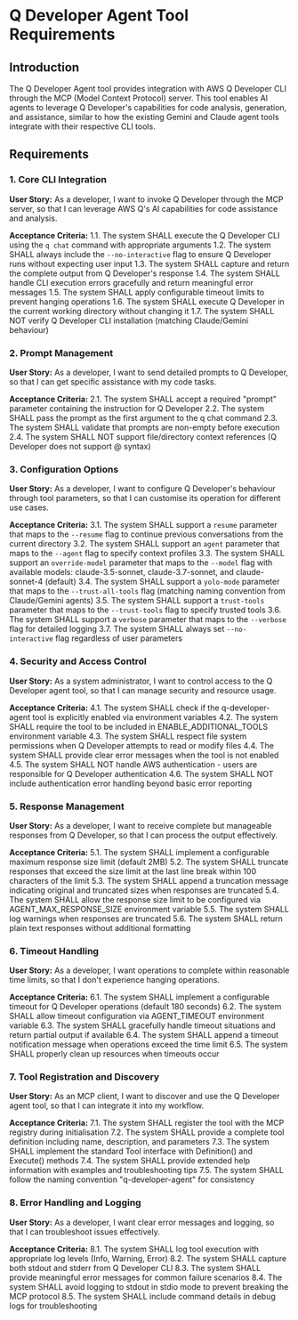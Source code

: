 # Q Developer Agent Tool Requirements

## Introduction

The Q Developer Agent tool provides integration with AWS Q Developer CLI through the MCP (Model Context Protocol) server. This tool enables AI agents to leverage Q Developer's capabilities for code analysis, generation, and assistance, similar to how the existing Gemini and Claude agent tools integrate with their respective CLI tools.

## Requirements

### 1. Core CLI Integration

**User Story:** As a developer, I want to invoke Q Developer through the MCP server, so that I can leverage AWS Q's AI capabilities for code assistance and analysis.

**Acceptance Criteria:**
1.1. The system SHALL execute the Q Developer CLI using the `q chat` command with appropriate arguments
1.2. The system SHALL always include the `--no-interactive` flag to ensure Q Developer runs without expecting user input
1.3. The system SHALL capture and return the complete output from Q Developer's response
1.4. The system SHALL handle CLI execution errors gracefully and return meaningful error messages
1.5. The system SHALL apply configurable timeout limits to prevent hanging operations
1.6. The system SHALL execute Q Developer in the current working directory without changing it
1.7. The system SHALL NOT verify Q Developer CLI installation (matching Claude/Gemini behaviour)

### 2. Prompt Management

**User Story:** As a developer, I want to send detailed prompts to Q Developer, so that I can get specific assistance with my code tasks.

**Acceptance Criteria:**
2.1. The system SHALL accept a required "prompt" parameter containing the instruction for Q Developer
2.2. The system SHALL pass the prompt as the first argument to the q chat command
2.3. The system SHALL validate that prompts are non-empty before execution
2.4. The system SHALL NOT support file/directory context references (Q Developer does not support @ syntax)

### 3. Configuration Options

**User Story:** As a developer, I want to configure Q Developer's behaviour through tool parameters, so that I can customise its operation for different use cases.

**Acceptance Criteria:**
3.1. The system SHALL support a `resume` parameter that maps to the `--resume` flag to continue previous conversations from the current directory
3.2. The system SHALL support an `agent` parameter that maps to the `--agent` flag to specify context profiles
3.3. The system SHALL support an `override-model` parameter that maps to the `--model` flag with available models: claude-3.5-sonnet, claude-3.7-sonnet, and claude-sonnet-4 (default)
3.4. The system SHALL support a `yolo-mode` parameter that maps to the `--trust-all-tools` flag (matching naming convention from Claude/Gemini agents)
3.5. The system SHALL support a `trust-tools` parameter that maps to the `--trust-tools` flag to specify trusted tools
3.6. The system SHALL support a `verbose` parameter that maps to the `--verbose` flag for detailed logging
3.7. The system SHALL always set `--no-interactive` flag regardless of user parameters

### 4. Security and Access Control

**User Story:** As a system administrator, I want to control access to the Q Developer agent tool, so that I can manage security and resource usage.

**Acceptance Criteria:**
4.1. The system SHALL check if the q-developer-agent tool is explicitly enabled via environment variables
4.2. The system SHALL require the tool to be included in ENABLE_ADDITIONAL_TOOLS environment variable
4.3. The system SHALL respect file system permissions when Q Developer attempts to read or modify files
4.4. The system SHALL provide clear error messages when the tool is not enabled
4.5. The system SHALL NOT handle AWS authentication - users are responsible for Q Developer authentication
4.6. The system SHALL NOT include authentication error handling beyond basic error reporting

### 5. Response Management

**User Story:** As a developer, I want to receive complete but manageable responses from Q Developer, so that I can process the output effectively.

**Acceptance Criteria:**
5.1. The system SHALL implement a configurable maximum response size limit (default 2MB)
5.2. The system SHALL truncate responses that exceed the size limit at the last line break within 100 characters of the limit
5.3. The system SHALL append a truncation message indicating original and truncated sizes when responses are truncated
5.4. The system SHALL allow the response size limit to be configured via AGENT_MAX_RESPONSE_SIZE environment variable
5.5. The system SHALL log warnings when responses are truncated
5.6. The system SHALL return plain text responses without additional formatting

### 6. Timeout Handling

**User Story:** As a developer, I want operations to complete within reasonable time limits, so that I don't experience hanging operations.

**Acceptance Criteria:**
6.1. The system SHALL implement a configurable timeout for Q Developer operations (default 180 seconds)
6.2. The system SHALL allow timeout configuration via AGENT_TIMEOUT environment variable
6.3. The system SHALL gracefully handle timeout situations and return partial output if available
6.4. The system SHALL append a timeout notification message when operations exceed the time limit
6.5. The system SHALL properly clean up resources when timeouts occur

### 7. Tool Registration and Discovery

**User Story:** As an MCP client, I want to discover and use the Q Developer agent tool, so that I can integrate it into my workflow.

**Acceptance Criteria:**
7.1. The system SHALL register the tool with the MCP registry during initialisation
7.2. The system SHALL provide a complete tool definition including name, description, and parameters
7.3. The system SHALL implement the standard Tool interface with Definition() and Execute() methods
7.4. The system SHALL provide extended help information with examples and troubleshooting tips
7.5. The system SHALL follow the naming convention "q-developer-agent" for consistency

### 8. Error Handling and Logging

**User Story:** As a developer, I want clear error messages and logging, so that I can troubleshoot issues effectively.

**Acceptance Criteria:**
8.1. The system SHALL log tool execution with appropriate log levels (Info, Warning, Error)
8.2. The system SHALL capture both stdout and stderr from Q Developer CLI
8.3. The system SHALL provide meaningful error messages for common failure scenarios
8.4. The system SHALL avoid logging to stdout in stdio mode to prevent breaking the MCP protocol
8.5. The system SHALL include command details in debug logs for troubleshooting

